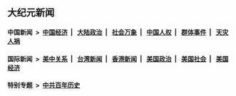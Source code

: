 ## 大纪元新闻

#### 中国新闻 &nbsp;>&nbsp; [中国经济](indexes/ncid283/README.md?05070445) &nbsp;| &nbsp; [大陆政治](indexes/ncid277/README.md?05070445) &nbsp;| &nbsp; [社会万象](indexes/ncid282/README.md?05070445) &nbsp;| &nbsp; [中国人权](indexes/ncid278/README.md?05070445) &nbsp;| &nbsp; [群体事件](indexes/ncid279/README.md?05070445) &nbsp;| &nbsp; [天灾人祸](indexes/ncid280/README.md?05070445)

#### 国际新闻 &nbsp;>&nbsp; [美中关系](indexes/nf1412576/README.md?05070445) &nbsp;| &nbsp; [台湾新闻](indexes/ncid1349361/README.md?05070445) &nbsp;| &nbsp; [香港新闻](indexes/ncid1349362/README.md?05070445) &nbsp;| &nbsp; [美国政治](indexes/ncid1078159/README.md?05070445) &nbsp;| &nbsp; [美国社会](indexes/ncid1078160/README.md?05070445) &nbsp;| &nbsp; [美国经济](indexes/ncid1078158/README.md?05070445)

#### 特别专题 &nbsp;>&nbsp; [中共百年历史](https://github.com/easy2view/epoch-special/blob/master/README.md?05070445)  
